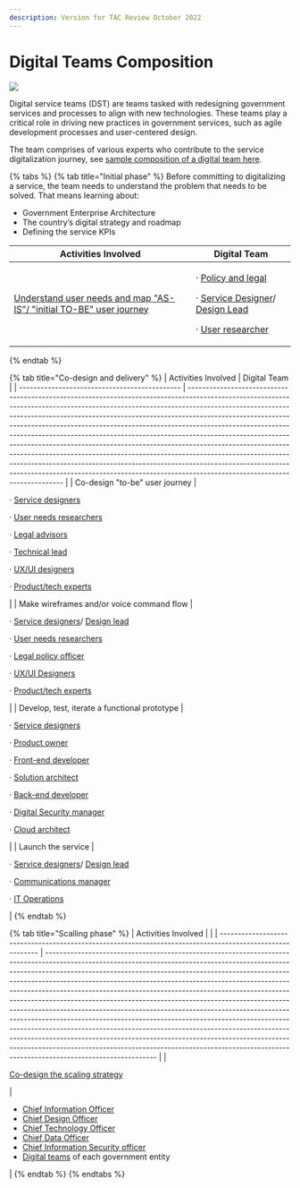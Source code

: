```yaml
---
description: Version for TAC Review October 2022
---
```


# Digital Teams Composition

![](../.gitbook/assets/Playbook\_03.png)

Digital service teams (DST) are teams tasked with redesigning government services and processes to align with new technologies. These teams play a critical role in driving new practices in government services, such as agile development processes and user-centered design.

The team comprises of various experts who contribute to the service digitalization journey, see [sample composition of a digital team here](https://app.gitbook.com/o/pxmRWOPoaU8fUAbbcrus/s/4D3oEcPGpYoKnwkQmCzJ/\~/changes/OpvYVTiY5820LuHfEAbv/govstack-implementation-playbook/annex/sample-digital-team-composition).



{% tabs %}
{% tab title="Initial phase" %}
Before committing to digitalizing a service, the team needs to understand the problem that needs to be solved. That means learning about:

* Government Enterprise Architecture
* The country’s digital strategy and roadmap
* Defining the service KPIs

| Activities Involved                                                                     | Digital Team                                                                                                                                                                                                                                                                                                                                                                                                                 |
| --------------------------------------------------------------------------------------- | ---------------------------------------------------------------------------------------------------------------------------------------------------------------------------------------------------------------------------------------------------------------------------------------------------------------------------------------------------------------------------------------------------------------------------- |
| [Understand user needs and map "AS-IS"/ "initial TO-BE" user journey](broken-reference) | <p>·       <a href="annex/govstack-user-profiles-taxonomy.md#legal-policy-officer">Policy and legal</a></p><p>·       <a href="annex/govstack-user-profiles-taxonomy.md#service-designer">Service Designer</a>/ <a href="https://www.gov.uk/guidance/service-designer#lead-service-designer">Design Lead</a></p><p>·       <a href="annex/govstack-user-profiles-taxonomy.md#user-needs-researchers">User researcher</a></p> |
{% endtab %}

{% tab title="Co-design and delivery" %}
| Activities Involved                           | Digital Team                                                                                                                                                                                                                                                                                                                                                                                                                                                                                                                                                                                                                                                                                                                                                              |
| --------------------------------------------- | ------------------------------------------------------------------------------------------------------------------------------------------------------------------------------------------------------------------------------------------------------------------------------------------------------------------------------------------------------------------------------------------------------------------------------------------------------------------------------------------------------------------------------------------------------------------------------------------------------------------------------------------------------------------------------------------------------------------------------------------------------------------------- |
| Co-design "to-be" user journey                | <p>·       <a href="annex/govstack-user-profiles-taxonomy.md#service-designer">Service designers</a></p><p>·       <a href="annex/govstack-user-profiles-taxonomy.md#user-needs-researchers">User needs researchers</a></p><p>·       <a href="annex/govstack-user-profiles-taxonomy.md#legal-policy-officer">Legal advisors</a></p><p>·       <a href="annex/govstack-user-profiles-taxonomy.md#technical-lead">Technical lead</a></p><p>·       <a href="annex/govstack-user-profiles-taxonomy.md#ux-ui-designers">UX/UI designers</a></p><p>·      <a href="https://govstack.gitbook.io/implementation-playbook/govstack-implementation-playbook/annex/govstack-user-profiles-taxonomy#back-end-developers"> Product/tech experts</a>       </p>                       |
| Make wireframes and/or voice command flow     | <p>·       <a href="annex/govstack-user-profiles-taxonomy.md#service-designer">Service designers</a>/  <a href="annex/govstack-user-profiles-taxonomy.md#design-lead">Design lead</a></p><p>·       <a href="annex/govstack-user-profiles-taxonomy.md#user-needs-researchers">User needs researchers</a></p><p>·       <a href="annex/govstack-user-profiles-taxonomy.md#legal-policy-officer">Legal policy officer</a></p><p>·       <a href="annex/govstack-user-profiles-taxonomy.md#ux-ui-designers">UX/UI Designers</a></p><p>·        <a href="https://govstack.gitbook.io/implementation-playbook/govstack-implementation-playbook/annex/govstack-user-profiles-taxonomy#back-end-developers">Product/tech experts</a>  </p>                                       |
| Develop, test, iterate a functional prototype | <p>·       <a href="annex/govstack-user-profiles-taxonomy.md#service-designer">Service designers</a></p><p>·       <a href="annex/govstack-user-profiles-taxonomy.md#product-owner">Product owner</a></p><p>·       <a href="annex/govstack-user-profiles-taxonomy.md#front-end-developer">Front-end developer</a></p><p>·       <a href="annex/govstack-user-profiles-taxonomy.md#solution-architect">Solution architect</a></p><p>·       <a href="annex/govstack-user-profiles-taxonomy.md#back-end-developers">Back-end developer</a></p><p>·       <a href="annex/govstack-user-profiles-taxonomy.md#digital-security-manager">Digital Security manager</a></p><p>·       <a href="annex/govstack-user-profiles-taxonomy.md#cloud-architect">Cloud architect</a></p> |
| Launch the service                            | <p>·       <a href="annex/govstack-user-profiles-taxonomy.md#service-designer">Service designers</a>/ <a href="annex/govstack-user-profiles-taxonomy.md#design-lead">Design lead</a></p><p>·       <a href="annex/govstack-user-profiles-taxonomy.md#communication-manager">Communications manager</a></p><p>·       <a href="annex/govstack-user-profiles-taxonomy.md#ict-operations-manager-1">IT Operations</a></p>                                                                                                                                                                                                                                                                                                                                                    |
{% endtab %}

{% tab title="Scalling phase" %}
| Activities Involved                                                                                       |                                                                                                                                                                                                                                                                                                                                                                                                                                                                                                                                                                                                                                                                                                                                                                                                                                                                                                                           |
| --------------------------------------------------------------------------------------------------------- | ------------------------------------------------------------------------------------------------------------------------------------------------------------------------------------------------------------------------------------------------------------------------------------------------------------------------------------------------------------------------------------------------------------------------------------------------------------------------------------------------------------------------------------------------------------------------------------------------------------------------------------------------------------------------------------------------------------------------------------------------------------------------------------------------------------------------------------------------------------------------------------------------------------------------- |
| <p></p><p></p><p><a href="design-and-delivery/scaling-strategy.md">Co-design the scaling strategy</a></p> | <p></p><ul><li><a href="https://esco.ec.europa.eu/en/classification/occupation?uri=http://data.europa.eu/esco/occupation/82f90e87-de92-4678-adae-61d3e5f7e1e4">Chief Information Officer</a></li><li><a href="annex/govstack-user-profiles-taxonomy.md#chief-design-officer">Chief Design Officer</a></li><li><a href="annex/govstack-user-profiles-taxonomy.md#chief-technology-officer">Chief Technology Officer</a></li><li><a href="annex/govstack-user-profiles-taxonomy.md#chief-data-officer">Chief Data Officer</a></li><li><a href="annex/govstack-user-profiles-taxonomy.md#chief-information-security-officer-ciso">Chief Information Security officer</a></li><li><a href="https://app.gitbook.com/o/pxmRWOPoaU8fUAbbcrus/s/4D3oEcPGpYoKnwkQmCzJ/~/changes/OpvYVTiY5820LuHfEAbv/govstack-implementation-playbook/annex/sample-digital-team-composition">Digital teams</a> of each government entity</li></ul> |
{% endtab %}
{% endtabs %}
